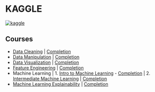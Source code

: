 # KAGGLE
 
  [![kaggle](https://user-images.githubusercontent.com/54937357/126513065-fc04f954-a3b4-4e9d-878b-92b6c0d61753.jpg)](https://www.kaggle.com/ameythakur20)

## Courses

  - [Data Cleaning](https://github.com/Amey-Thakur/KAGGLE/tree/main/Data%20Cleaning) | [Completion](https://github.com/Amey-Thakur/KAGGLE/blob/main/Data%20Cleaning/Kaggle%20Data%20Cleaning.png)
  - [Data Manipulation](https://github.com/Amey-Thakur/KAGGLE/tree/main/Data%20Manipulation) | [Completion](https://github.com/Amey-Thakur/KAGGLE/blob/main/Data%20Manipulation/Pandas/Kaggle%20Pandas.png)
  - [Data Visualization](https://github.com/Amey-Thakur/KAGGLE/tree/main/Data%20Visualization) | [Completion](https://github.com/Amey-Thakur/KAGGLE/blob/main/Data%20Visualization/Kaggle%20Data%20Visualization.png)
  - [Feature Engineering](https://github.com/Amey-Thakur/KAGGLE/tree/main/Feature%20Engineering) | [Completion](https://github.com/Amey-Thakur/KAGGLE/blob/main/Feature%20Engineering/Kaggle%20Feature%20Engineering.png)
  - Machine Learning | 1. [Intro to Machine Learning](https://github.com/Amey-Thakur/KAGGLE/tree/main/Machine%20Learning%20-%20Intro%20and%20Intermediate/Intro%20to%20Machine%20Learning) - [Completion]() | 2. [Intermediate Machine Learning](https://github.com/Amey-Thakur/KAGGLE/tree/main/Machine%20Learning%20-%20Intro%20and%20Intermediate/Intermediate%20Machine%20Learning) | [Completion]()
  - [Machine Learning Explainability](https://github.com/Amey-Thakur/KAGGLE/tree/main/Machine%20Learning%20Explainability) | [Completion]()
